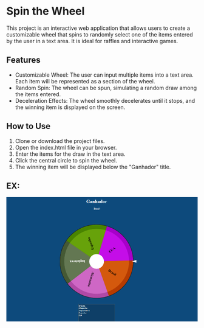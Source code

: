 # Spin the Wheel
This project is an interactive web application that allows users to create a customizable wheel that spins to randomly select one of the items entered by the user in a text area. It is ideal for raffles and interactive games.

## Features
- Customizable Wheel: The user can input multiple items into a text area. Each item will be represented as a section of the wheel.
- Random Spin: The wheel can be spun, simulating a random draw among the items entered.
- Deceleration Effects: The wheel smoothly decelerates until it stops, and the winning item is displayed on the screen.
## How to Use
1. Clone or download the project files.
2. Open the index.html file in your browser.
3. Enter the items for the draw in the text area.
4. Click the central circle to spin the wheel.
5. The winning item will be displayed below the "Ganhador" title.

## EX: 
![Interface](ROLETA.png)
